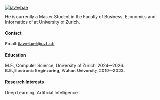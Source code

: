 

[![javeybae](https://img.shields.io/badge/javeybae-github-blue?logo=github)](https://github.com/javeybae)

He is currently a Master Student in the Faculty of Business, Economics and Informatics of  at  University of Zurich.

#### Contact

Email: jiawei.pei@uzh.ch

#### Education
M.E., Computer Science, University of Zurich, 2024—2026.\
B.E.,Electronic Engineering, Wuhan University, 2019—2023.

#### Research Interests
Deep Learning, Artificial Intelligence 

